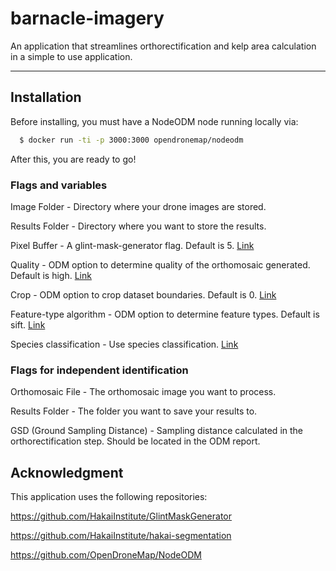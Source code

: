 # barnacle-imagery
An application that streamlines orthorectification and kelp area calculation in a simple to use application.

---

## Installation

Before installing, you must have a NodeODM node running locally via:

```sh
  $ docker run -ti -p 3000:3000 opendronemap/nodeodm
```
After this, you are ready to go!

### Flags and variables

Image Folder - Directory where your drone images are stored.

Results Folder - Directory where you want to store the results.

Pixel Buffer - A glint-mask-generator flag. Default is 5. [Link](https://github.com/HakaiInstitute/GlintMaskGenerator)

Quality - ODM option to determine quality of the orthomosaic generated. Default is high. [Link](https://docs.opendronemap.org/arguments/pc-quality/)

Crop - ODM option to crop dataset boundaries. Default is 0. [Link](https://docs.opendronemap.org/arguments/crop/)

Feature-type algorithm - ODM option to determine feature types. Default is sift. [Link](https://docs.opendronemap.org/arguments/feature-type/)

Species classification - Use species classification. [Link](https://hakai-segmentation.readthedocs.io/en/latest/lib.html#module-hakai_segmentation)


### Flags for independent identification

Orthomosaic File - The orthomosaic image you want to process.

Results Folder - The folder you want to save your results to.

GSD (Ground Sampling Distance) - Sampling distance calculated in the orthorectification step. Should be located in the ODM report.

## Acknowledgment

This application uses the following repositories:

https://github.com/HakaiInstitute/GlintMaskGenerator

https://github.com/HakaiInstitute/hakai-segmentation

https://github.com/OpenDroneMap/NodeODM
